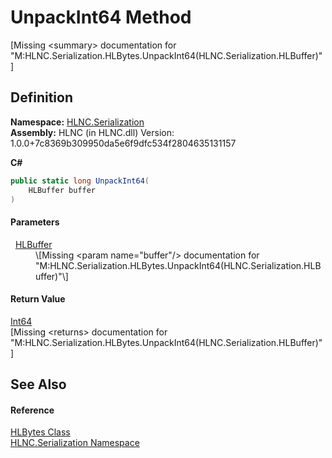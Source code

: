 # UnpackInt64 Method


\[Missing &lt;summary&gt; documentation for "M:HLNC.Serialization.HLBytes.UnpackInt64(HLNC.Serialization.HLBuffer)"\]



## Definition
**Namespace:** <a href="N_HLNC_Serialization">HLNC.Serialization</a>  
**Assembly:** HLNC (in HLNC.dll) Version: 1.0.0+7c8369b309950da5e6f9dfc534f2804635131157

**C#**
``` C#
public static long UnpackInt64(
	HLBuffer buffer
)
```



#### Parameters
<dl><dt>  <a href="T_HLNC_Serialization_HLBuffer">HLBuffer</a></dt><dd>\[Missing &lt;param name="buffer"/&gt; documentation for "M:HLNC.Serialization.HLBytes.UnpackInt64(HLNC.Serialization.HLBuffer)"\]</dd></dl>

#### Return Value
<a href="https://learn.microsoft.com/dotnet/api/system.int64" target="_blank" rel="noopener noreferrer">Int64</a>  
\[Missing &lt;returns&gt; documentation for "M:HLNC.Serialization.HLBytes.UnpackInt64(HLNC.Serialization.HLBuffer)"\]

## See Also


#### Reference
<a href="T_HLNC_Serialization_HLBytes">HLBytes Class</a>  
<a href="N_HLNC_Serialization">HLNC.Serialization Namespace</a>  
